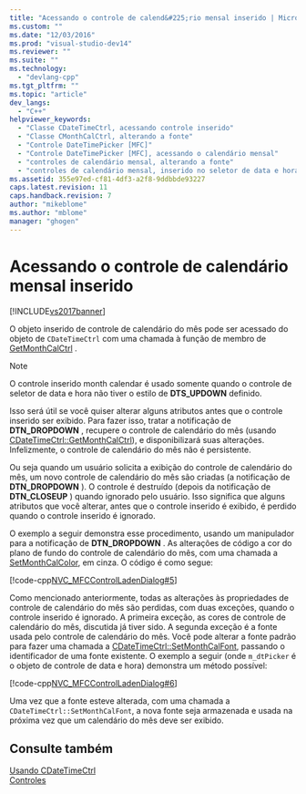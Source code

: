 ```yaml
---
title: "Acessando o controle de calend&#225;rio mensal inserido | Microsoft Docs"
ms.custom: ""
ms.date: "12/03/2016"
ms.prod: "visual-studio-dev14"
ms.reviewer: ""
ms.suite: ""
ms.technology: 
  - "devlang-cpp"
ms.tgt_pltfrm: ""
ms.topic: "article"
dev_langs: 
  - "C++"
helpviewer_keywords: 
  - "Classe CDateTimeCtrl, acessando controle inserido"
  - "Classe CMonthCalCtrl, alterando a fonte"
  - "Controle DateTimePicker [MFC]"
  - "Controle DateTimePicker [MFC], acessando o calendário mensal"
  - "controles de calendário mensal, alterando a fonte"
  - "controles de calendário mensal, inserido no seletor de data e hora"
ms.assetid: 355e97ed-cf81-4df3-a2f8-9ddbbde93227
caps.latest.revision: 11
caps.handback.revision: 7
author: "mikeblome"
ms.author: "mblome"
manager: "ghogen"
---
```

# Acessando o controle de calend&#225;rio mensal inserido
[!INCLUDE[vs2017banner](../assembler/inline/includes/vs2017banner.md)]

O objeto inserido de controle de calendário do mês pode ser acessado do objeto de `CDateTimeCtrl` com uma chamada à função de membro de [GetMonthCalCtrl](../Topic/CDateTimeCtrl::GetMonthCalCtrl.md) .  
  
> [!NOTE]
>  O controle inserido month calendar é usado somente quando o controle de seletor de data e hora não tiver o estilo de **DTS\_UPDOWN** definido.  
  
 Isso será útil se você quiser alterar alguns atributos antes que o controle inserido ser exibido.  Para fazer isso, tratar a notificação de **DTN\_DROPDOWN** , recupere o controle de calendário do mês \(usando [CDateTimeCtrl::GetMonthCalCtrl](../Topic/CDateTimeCtrl::GetMonthCalCtrl.md)\), e disponibilizará suas alterações.  Infelizmente, o controle de calendário do mês não é persistente.  
  
 Ou seja quando um usuário solicita a exibição do controle de calendário do mês, um novo controle de calendário do mês são criadas \(a notificação de **DTN\_DROPDOWN** \).  O controle é destruído \(depois da notificação de **DTN\_CLOSEUP** \) quando ignorado pelo usuário.  Isso significa que alguns atributos que você alterar, antes que o controle inserido é exibido, é perdido quando o controle inserido é ignorado.  
  
 O exemplo a seguir demonstra esse procedimento, usando um manipulador para a notificação de **DTN\_DROPDOWN** .  As alterações de código a cor do plano de fundo do controle de calendário do mês, com uma chamada a [SetMonthCalColor](../Topic/CDateTimeCtrl::SetMonthCalColor.md), em cinza.  O código é como segue:  
  
 [!code-cpp[NVC_MFCControlLadenDialog#5](../mfc/codesnippet/CPP/accessing-the-embedded-month-calendar-control_1.cpp)]  
  
 Como mencionado anteriormente, todas as alterações às propriedades de controle de calendário do mês são perdidas, com duas exceções, quando o controle inserido é ignorado.  A primeira exceção, as cores de controle de calendário do mês, discutida já tiver sido.  A segunda exceção é a fonte usada pelo controle de calendário do mês.  Você pode alterar a fonte padrão para fazer uma chamada a [CDateTimeCtrl::SetMonthCalFont](../Topic/CDateTimeCtrl::SetMonthCalFont.md), passando o identificador de uma fonte existente.  O exemplo a seguir \(onde `m_dtPicker` é o objeto de controle de data e hora\) demonstra um método possível:  
  
 [!code-cpp[NVC_MFCControlLadenDialog#6](../mfc/codesnippet/CPP/accessing-the-embedded-month-calendar-control_2.cpp)]  
  
 Uma vez que a fonte esteve alterada, com uma chamada a `CDateTimeCtrl::SetMonthCalFont`, a nova fonte seja armazenada e usada na próxima vez que um calendário do mês deve ser exibido.  
  
## Consulte também  
 [Usando CDateTimeCtrl](../mfc/using-cdatetimectrl.md)   
 [Controles](../mfc/controls-mfc.md)